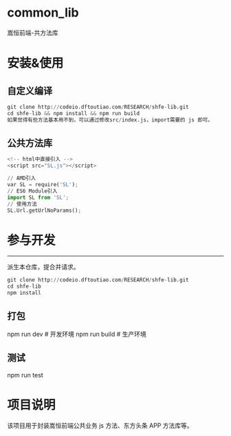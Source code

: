 # common_lib

嵩恒前端-共方法库

# 安装&使用

## 自定义编译

```python
git clone http://codeio.dftoutiao.com/RESEARCH/shfe-lib.git
cd shfe-lib && npm install && npm run build
如果觉得有些方法基本用不到，可以通过修改src/index.js，import需要的 js 即可。
```
## 公共方法库

```python
<!-- html中直接引入 -->
<script src="SL.js"></script>
```

```python
// AMD引入
var SL = require('SL');
// ES6 Module引入
import SL from 'SL';
// 使用方法
SL.Url.getUrlNoParams();
```
# 参与开发

---

派生本仓库，提合并请求。

```python
git clone http://codeio.dftoutiao.com/RESEARCH/shfe-lib.git
cd shfe-lib
npm install
```
## 打包

npm run dev # 开发环境
npm run build # 生产环境

## 测试

npm run test

# 项目说明

该项目用于封装嵩恒前端公共业务 js 方法、东方头条 APP 方法库等。


